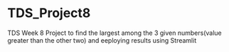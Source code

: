 # TDS_Project8
TDS Week 8 Project to find the largest among the 3 given numbers(value greater than the other two) and eeploying results using Streamlit
